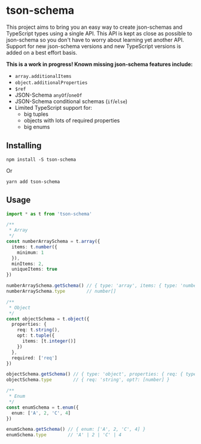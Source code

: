 # tson-schema

This project aims to bring you an easy way to create json-schemas and TypeScript types using a single API. This API is kept as close as possible to json-schema so you don't have to worry about learning yet another API. Support for new json-schema versions and new TypeScript versions is added on a best effort basis.

__This is a work in progress! Known missing json-schema features include:__

- `array.additionalItems`
- `object.additionalProperties`
- `$ref`
- JSON-Schema `anyOf`/`oneOf`
- JSON-Schema conditional schemas (`if`/`else`)
- Limited TypeScript support for:
   - big tuples
   - objects with lots of required properties
   - big enums

## Installing

```
npm install -S tson-schema
```

Or

```
yarn add tson-schema
```

## Usage

```ts
import * as t from 'tson-schema'

/**
 * Array
 */
const numberArraySchema = t.array({
  items: t.number({
    minimum: 1
  }),
  minItems: 2,
  uniqueItems: true
})

numberArraySchema.getSchema() // { type: 'array', items: { type: 'number', minimum: 1 }, minItems: 2, uniqueItems: true }
numberArraySchema.type        // number[]

/**
 * Object
 */
const objectSchema = t.object({
  properties: {
    req: t.string(),
    opt: t.tuple({
      items: [t.integer()]
    })
  },
  required: ['req']
})

objectSchema.getSchema() // { type: 'object', properties: { req: { type: 'string' }, opt: { type: 'array', items: [{ type: 'integer' }] } }, required: ['req'] }
objectSchema.type        // { req: 'string', opt?: [number] }

/**
 * Enum
 */
const enumSchema = t.enum({
  enum: ['A', 2, 'C', 4]
})

enumSchema.getSchema() // { enum: ['A', 2, 'C', 4] }
enumSchema.type        // 'A' | 2 | 'C' | 4
```
